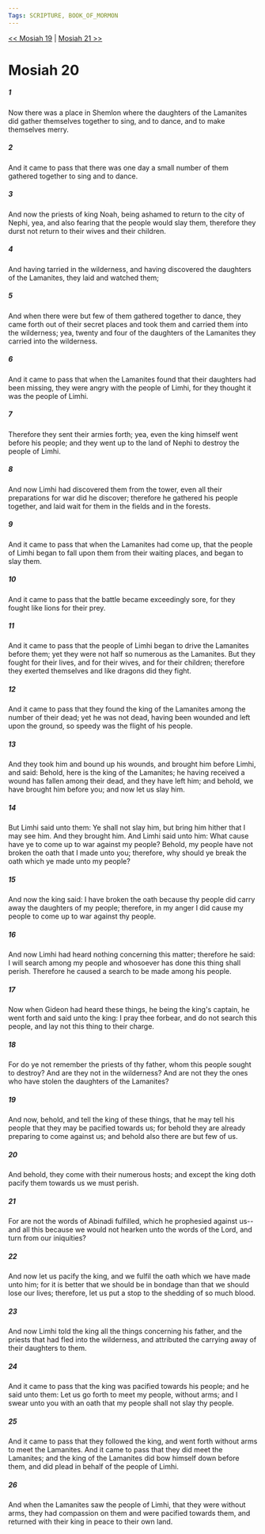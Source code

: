 ```yaml
---
Tags: SCRIPTURE, BOOK_OF_MORMON
---
```


[<< Mosiah 19](BOOK_OF_MORMON/08_Mosiah/Mosiah_19.md) | [Mosiah 21 >>](BOOK_OF_MORMON/08_Mosiah/Mosiah_21.md)

# Mosiah 20

##### 1
 Now there was a place in Shemlon where the daughters of the Lamanites did gather themselves together to sing, and to dance, and to make themselves merry.
##### 2
 And it came to pass that there was one day a small number of them gathered together to sing and to dance.
##### 3
 And now the priests of king Noah, being ashamed to return to the city of Nephi, yea, and also fearing that the people would slay them, therefore they durst not return to their wives and their children.
##### 4
 And having tarried in the wilderness, and having discovered the daughters of the Lamanites, they laid and watched them;
##### 5
 And when there were but few of them gathered together to dance, they came forth out of their secret places and took them and carried them into the wilderness; yea, twenty and four of the daughters of the Lamanites they carried into the wilderness.
##### 6
 And it came to pass that when the Lamanites found that their daughters had been missing, they were angry with the people of Limhi, for they thought it was the people of Limhi.
##### 7
 Therefore they sent their armies forth; yea, even the king himself went before his people; and they went up to the land of Nephi to destroy the people of Limhi.
##### 8
 And now Limhi had discovered them from the tower, even all their preparations for war did he discover; therefore he gathered his people together, and laid wait for them in the fields and in the forests.
##### 9
 And it came to pass that when the Lamanites had come up, that the people of Limhi began to fall upon them from their waiting places, and began to slay them.
##### 10
 And it came to pass that the battle became exceedingly sore, for they fought like lions for their prey.
##### 11
 And it came to pass that the people of Limhi began to drive the Lamanites before them; yet they were not half so numerous as the Lamanites. But they fought for their lives, and for their wives, and for their children; therefore they exerted themselves and like dragons did they fight.
##### 12
 And it came to pass that they found the king of the Lamanites among the number of their dead; yet he was not dead, having been wounded and left upon the ground, so speedy was the flight of his people.
##### 13
 And they took him and bound up his wounds, and brought him before Limhi, and said: Behold, here is the king of the Lamanites; he having received a wound has fallen among their dead, and they have left him; and behold, we have brought him before you; and now let us slay him.
##### 14
 But Limhi said unto them: Ye shall not slay him, but bring him hither that I may see him. And they brought him. And Limhi said unto him: What cause have ye to come up to war against my people? Behold, my people have not broken the oath that I made unto you; therefore, why should ye break the oath which ye made unto my people?
##### 15
 And now the king said: I have broken the oath because thy people did carry away the daughters of my people; therefore, in my anger I did cause my people to come up to war against thy people.
##### 16
 And now Limhi had heard nothing concerning this matter; therefore he said: I will search among my people and whosoever has done this thing shall perish. Therefore he caused a search to be made among his people.
##### 17
 Now when Gideon had heard these things, he being the king's captain, he went forth and said unto the king: I pray thee forbear, and do not search this people, and lay not this thing to their charge.
##### 18
 For do ye not remember the priests of thy father, whom this people sought to destroy? And are they not in the wilderness? And are not they the ones who have stolen the daughters of the Lamanites?
##### 19
 And now, behold, and tell the king of these things, that he may tell his people that they may be pacified towards us; for behold they are already preparing to come against us; and behold also there are but few of us.
##### 20
 And behold, they come with their numerous hosts; and except the king doth pacify them towards us we must perish.
##### 21
 For are not the words of Abinadi fulfilled, which he prophesied against us--and all this because we would not hearken unto the words of the Lord, and turn from our iniquities?
##### 22
 And now let us pacify the king, and we fulfil the oath which we have made unto him; for it is better that we should be in bondage than that we should lose our lives; therefore, let us put a stop to the shedding of so much blood.
##### 23
 And now Limhi told the king all the things concerning his father, and the priests that had fled into the wilderness, and attributed the carrying away of their daughters to them.
##### 24
 And it came to pass that the king was pacified towards his people; and he said unto them: Let us go forth to meet my people, without arms; and I swear unto you with an oath that my people shall not slay thy people.
##### 25
 And it came to pass that they followed the king, and went forth without arms to meet the Lamanites. And it came to pass that they did meet the Lamanites; and the king of the Lamanites did bow himself down before them, and did plead in behalf of the people of Limhi.
##### 26
 And when the Lamanites saw the people of Limhi, that they were without arms, they had compassion on them and were pacified towards them, and returned with their king in peace to their own land.
